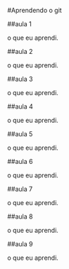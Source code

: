 #Aprendendo o git



##aula 1


o que eu aprendi. 


##aula 2


o que eu aprendi. 


##aula 3


o que eu aprendi. 


##aula 4


o que eu aprendi. 


##aula 5


o que eu aprendi. 


##aula 6


o que eu aprendi.

##aula 7


o que eu aprendi. 


##aula 8


o que eu aprendi. 

##aula 9


o que eu aprendi. 

